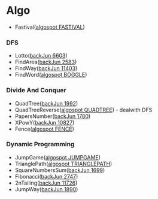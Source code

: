 # Algo


* Fastival([algospot FASTIVAL](https://algospot.com/judge/problem/read/FESTIVAL))

### DFS

* Lotto([backJun 6603](https://www.acmicpc.net/problem/6603))
* FindArea([backJun 2583](https://www.acmicpc.net/problem/2583))
* FindWay([backJun 11403](https://www.acmicpc.net/problem/11403))
* FindWord([algospot BOGGLE](https://algospot.com/judge/problem/read/BOGGLE))

### Divide And Conquer

* QuadTree([backJun 1992](https://www.acmicpc.net/problem/1992))
* QuadTreeReverse([algospot QUADTREE](https://algospot.com/judge/problem/read/QUADTREE)) - dealwith DFS
* PapersNumber([backJun 1780](https://www.acmicpc.net/problem/1780))
* XPowY([backJun 10827](https://www.acmicpc.net/problem/10827))
* Fence([algospot FENCE](https://algospot.com/judge/problem/read/FENCE))

### Dynamic Programming

* JumpGame([algospot JUMPGAME](https://algospot.com/judge/problem/read/JUMPGAME))
* TrianglePath([algospot TRIANGLEPATH](https://algospot.com/judge/problem/read/TRIANGLEPATH))
* SquareNumbersSum([backJun 1699](https://www.acmicpc.net/problem/1699))
* Fibonacci([backJun 2747](https://www.acmicpc.net/problem/2747))
* 2nTailing([backJun 11726](https://www.acmicpc.net/problem/11726))
* JumpWay([backJun 1890](https://www.acmicpc.net/problem/1890))